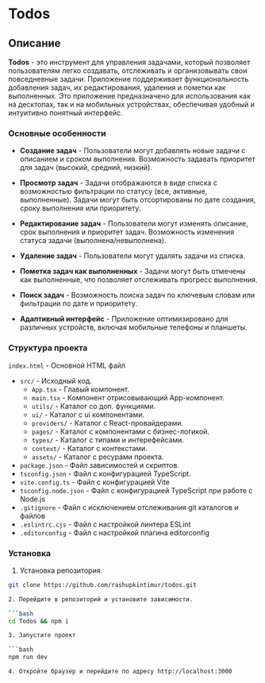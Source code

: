 # Todos

## Описание

**Todos** - это инструмент для управления задачами, который позволяет пользователям легко создавать, отслеживать и организовывать свои повседневные задачи. Приложение поддерживает функциональность добавления задач, их редактирования, удаления и пометки как выполненных. Это приложение предназначено для использования как на десктопах, так и на мобильных устройствах, обеспечивая удобный и интуитивно понятный интерфейс.

### Основные особенности

- **Создание задач** - Пользователи могут добавлять новые задачи с описанием и сроком выполнения.
  Возможность задавать приоритет для задач (высокий, средний, низкий).

- **Просмотр задач** - Задачи отображаются в виде списка с возможностью фильтрации по статусу (все, активные, выполненные).
  Задачи могут быть отсортированы по дате создания, сроку выполнения или приоритету.

- **Редактирование задач** - Пользователи могут изменять описание, срок выполнения и приоритет задач. Возможность изменения статуса задачи (выполнена/невыполнена).

- **Удаление задач** - Пользователи могут удалять задачи из списка.

- **Пометка задач как выполненных** - Задачи могут быть отмечены как выполненные, что позволяет отслеживать прогресс выполнения.

- **Поиск задач** - Возможность поиска задач по ключевым словам или фильтрации по дате и приоритету.

- **Адаптивный интерфейс** - Приложение оптимизировано для различных устройств, включая мобильные телефоны и планшеты.

### Структура проекта

`index.html` - Основной HTML файл

- `src/` - Исходный код.
  - `App.tsx` - Главый компонент.
  - `main.tsx` - Компонент отрисовывающий App-компонент.
  - `utils/` - Каталог со доп. функциями.
  - `ui/` - Каталог с ui компонентами.
  - `providers/` - Каталог с React-провайдерами.
  - `pages/` - Каталог с компонентами с бизнес-логикой.
  - `types/` - Каталог с типами и интерефейсами.
  - `context/` - Каталог с контекстами.
  - `assets/` - Каталог с ресурами проекта.
- `package.json` - Файл зависимостей и скриптов.
- `tsconfig.json` - Файл с конфигурацией TypeScript.
- `vite.config.ts` - Файл с конфигурацией Vite
- `tsconfig.node.json` - Файл с конфигурацией TypeScript при работе с Node.js
- `.gitignore` - Файл с исключением отслеживания git каталогов и файлов
- `.eslintrc.cjs` - Файл с настройкой линтера ESLint
- `.editorconfig` - Файл с настройкой плагина editorconfig

### Установка

1. Установка репозитория.

````bash
git clone https://github.com/rashupkintimur/todos.git

2. Перейдите в репозиторий и установите зависимости.

```bash
cd Todos && npm i

3. Запустите проект

```bash
npm run dev

4. Откройте браузер и перейдите по адресу http://localhost:3000
````
